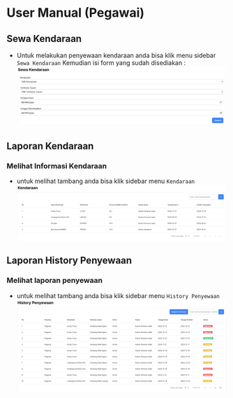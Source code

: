 # User Manual (Pegawai)
## Sewa Kendaraan
- Untuk melakukan penyewaan kendaraan anda bisa klik menu sidebar `Sewa Kendaraan` Kemudian isi form yang sudah disediakan :
![Gambar Sewa Kendaraan](./image/sewa-kendaraan.png)

## Laporan Kendaraan
### Melihat Informasi Kendaraan
- untuk melihat tambang anda bisa klik sidebar menu `Kendaraan`<br>
![Gambar List Kendaraan](./image/list-kendaraan.png)

## Laporan History Penyewaan
### Melihat laporan penyewaan
- untuk melihat tambang anda bisa klik sidebar menu `History Penyewaan`<br>
![Gambar List History Penyewaan](./image/history-penyewaan-read.png)